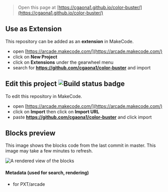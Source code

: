  


> Open this page at [https://cgaona1.github.io/color-buster/](https://cgaona1.github.io/color-buster/)

## Use as Extension

This repository can be added as an **extension** in MakeCode.

* open [https://arcade.makecode.com/](https://arcade.makecode.com/)
* click on **New Project**
* click on **Extensions** under the gearwheel menu
* search for **https://github.com/cgaona1/color-buster** and import

## Edit this project ![Build status badge](https://github.com/cgaona1/color-buster/workflows/MakeCode/badge.svg)

To edit this repository in MakeCode.

* open [https://arcade.makecode.com/](https://arcade.makecode.com/)
* click on **Import** then click on **Import URL**
* paste **https://github.com/cgaona1/color-buster** and click import

## Blocks preview

This image shows the blocks code from the last commit in master.
This image may take a few minutes to refresh.

![A rendered view of the blocks](https://github.com/cgaona1/color-buster/raw/master/.github/makecode/blocks.png)

#### Metadata (used for search, rendering)

* for PXT/arcade
<script src="https://makecode.com/gh-pages-embed.js"></script><script>makeCodeRender("{{ site.makecode.home_url }}", "{{ site.github.owner_name }}/{{ site.github.repository_name }}");</script>

